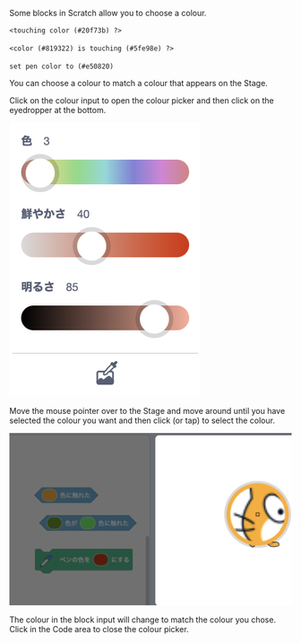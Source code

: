 Some blocks in Scratch allow you to choose a colour.

```blocks3
<touching color (#20f73b) ?>

<color (#819322) is touching (#5fe98e) ?>

set pen color to (#e50820)
```

You can choose a colour to match a colour that appears on the Stage.

Click on the colour input to open the colour picker and then click on the eyedropper at the bottom.

![](images/eye-dropper-tool.png)

Move the mouse pointer over to the Stage and move around until you have selected the colour you want and then click (or tap) to select the colour.

![](images/eye-dropper-stage.png)

The colour in the block input will change to match the colour you chose. Click in the Code area to close the colour picker.

